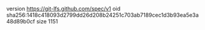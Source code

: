 version https://git-lfs.github.com/spec/v1
oid sha256:1418c418093d2799dd26d208b24251c703ab7189cec1d3b93ea5e3a48d89b0cf
size 1151
